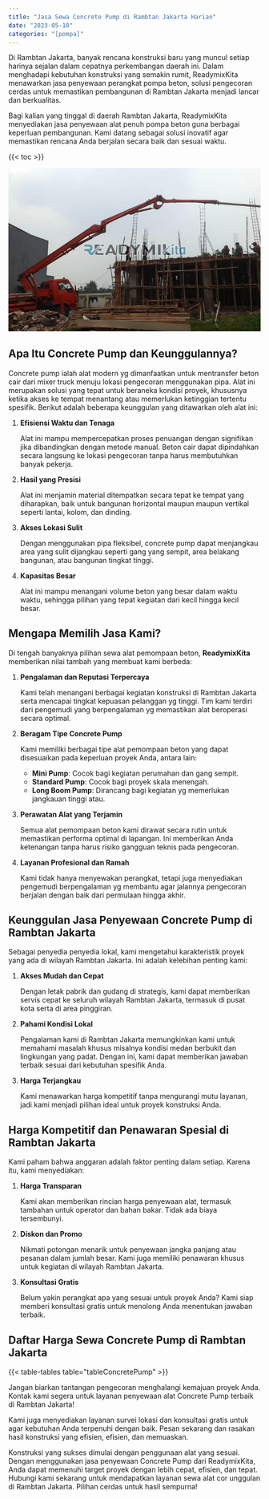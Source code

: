 ```yaml
---
title: "Jasa Sewa Concrete Pump di Rambtan Jakarta Harian"
date: "2023-05-10"
categories: "[pompa]"
---
```


Di Rambtan Jakarta, banyak rencana konstruksi baru yang muncul setiap harinya sejalan dalam cepatnya perkembangan daerah ini. Dalam menghadapi kebutuhan konstruksi yang semakin rumit, ReadymixKita menawarkan jasa penyewaan perangkat pompa beton, solusi pengecoran cerdas untuk memastikan pembangunan di Rambtan Jakarta menjadi lancar dan berkualitas.

Bagi kalian yang tinggal di daerah Rambtan Jakarta, ReadymixKita menyediakan jasa penyewaan alat penuh pompa beton guna berbagai keperluan pembangunan. Kami datang sebagai solusi inovatif agar memastikan rencana Anda berjalan secara baik dan sesuai waktu.

{{< toc >}}

![Jasa Sewa Concrete Pump di Rambtan Jakarta Harian](/images/pompa/sewa-pompa-19.jpg)

## Apa Itu Concrete Pump dan Keunggulannya?

Concrete pump ialah alat modern yg dimanfaatkan untuk mentransfer beton cair dari mixer truck menuju lokasi pengecoran menggunakan pipa. Alat ini merupakan solusi yang tepat untuk beraneka kondisi proyek, khususnya ketika akses ke tempat menantang atau memerlukan ketinggian tertentu spesifik. Berikut adalah beberapa keunggulan yang ditawarkan oleh alat ini:

1. **Efisiensi Waktu dan Tenaga**

   Alat ini mampu mempercepatkan proses penuangan dengan signifikan jika dibandingkan dengan metode manual. Beton cair dapat dipindahkan secara langsung ke lokasi pengecoran tanpa harus membutuhkan banyak pekerja.

2. **Hasil yang Presisi**

   Alat ini menjamin material ditempatkan secara tepat ke tempat yang diharapkan, baik untuk bangunan horizontal maupun maupun vertikal seperti lantai, kolom, dan dinding.

3. **Akses Lokasi Sulit**

   Dengan menggunakan pipa fleksibel, concrete pump dapat menjangkau area yang sulit dijangkau seperti gang yang sempit, area belakang bangunan, atau bangunan tingkat tinggi.

4. **Kapasitas Besar**

   Alat ini mampu menangani volume beton yang besar dalam waktu waktu, sehingga pilihan yang tepat kegiatan dari kecil hingga kecil besar.

## Mengapa Memilih Jasa Kami?

Di tengah banyaknya pilihan sewa alat pemompaan beton, **ReadymixKita** memberikan nilai tambah yang membuat kami berbeda:

1. **Pengalaman dan Reputasi Terpercaya**

   Kami telah menangani berbagai kegiatan konstruksi di Rambtan Jakarta serta mencapai tingkat kepuasan pelanggan yg tinggi. Tim kami terdiri dari pengemudi yang berpengalaman yg memastikan alat beroperasi secara optimal.

2. **Beragam Tipe Concrete Pump**

   Kami memiliki berbagai tipe alat pemompaan beton yang dapat disesuaikan pada keperluan proyek Anda, antara lain:
   - **Mini Pump**: Cocok bagi kegiatan perumahan dan gang sempit.
   - **Standard Pump**: Cocok bagi proyek skala menengah.
   - **Long Boom Pump**: Dirancang bagi kegiatan yg memerlukan jangkauan tinggi atau.

3. **Perawatan Alat yang Terjamin**

   Semua alat pemompaan beton kami dirawat secara rutin untuk memastikan performa optimal di lapangan. Ini memberikan Anda ketenangan tanpa harus risiko gangguan teknis pada pengecoran.

4. **Layanan Profesional dan Ramah**

   Kami tidak hanya menyewakan perangkat, tetapi juga menyediakan pengemudi berpengalaman yg membantu agar jalannya pengecoran berjalan dengan baik dari permulaan hingga akhir.

## Keunggulan Jasa Penyewaan Concrete Pump di Rambtan Jakarta

Sebagai penyedia penyedia lokal, kami mengetahui karakteristik proyek yang ada di wilayah Rambtan Jakarta. Ini adalah kelebihan penting kami:

1. **Akses Mudah dan Cepat**

   Dengan letak pabrik dan gudang di strategis, kami dapat memberikan servis cepat ke seluruh wilayah Rambtan Jakarta, termasuk di pusat kota serta di area pinggiran.

2. **Pahami Kondisi Lokal**

   Pengalaman kami di Rambtan Jakarta memungkinkan kami untuk memahami masalah khusus misalnya kondisi medan berbukit dan lingkungan yang padat. Dengan ini, kami dapat memberikan jawaban terbaik sesuai dari kebutuhan spesifik Anda.

3. **Harga Terjangkau**

   Kami menawarkan harga kompetitif tanpa mengurangi mutu layanan, jadi kami menjadi pilihan ideal untuk proyek konstruksi Anda.

## Harga Kompetitif dan Penawaran Spesial di Rambtan Jakarta

Kami paham bahwa anggaran adalah faktor penting dalam setiap. Karena itu, kami menyediakan:

1. **Harga Transparan**

   Kami akan memberikan rincian harga penyewaan alat, termasuk tambahan untuk operator dan bahan bakar. Tidak ada biaya tersembunyi.

2. **Diskon dan Promo**

   Nikmati potongan menarik untuk penyewaan jangka panjang atau pesanan dalam jumlah besar. Kami juga memiliki penawaran khusus untuk kegiatan di wilayah Rambtan Jakarta.

3. **Konsultasi Gratis**

   Belum yakin perangkat apa yang sesuai untuk proyek Anda? Kami siap memberi konsultasi gratis untuk menolong Anda menentukan jawaban terbaik.

## Daftar Harga Sewa Concrete Pump di Rambtan Jakarta

{{< table-tables table="tableConcretePump" >}}

Jangan biarkan tantangan pengecoran menghalangi kemajuan proyek Anda. Kontak kami segera untuk layanan penyewaan alat Concrete Pump terbaik di Rambtan Jakarta!

Kami juga menyediakan layanan survei lokasi dan konsultasi gratis untuk agar kebutuhan Anda terpenuhi dengan baik. Pesan sekarang dan rasakan hasil konstruksi yang efisien, efisien, dan memuaskan.

Konstruksi yang sukses dimulai dengan penggunaan alat yang sesuai. Dengan menggunakan jasa penyewaan Concrete Pump dari ReadymixKita, Anda dapat memenuhi target proyek dengan lebih cepat, efisien, dan tepat. Hubungi kami sekarang untuk mendapatkan layanan sewa alat cor unggulan di Rambtan Jakarta. Pilihan cerdas untuk hasil sempurna!